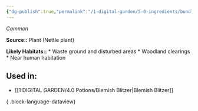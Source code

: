 ```yaml
---
{"dg-publish":true,"permalink":"/1-digital-garden/5-0-ingredients/bundle-of-nettles/","tags":["ingredient","common"]}
---
```


*Common*

**Source::** Plant (Nettle plant)

**Likely Habitats::** * Waste ground and disturbed areas * Woodland clearings * Near human habitation

## Used in:

- [[1 DIGITAL GARDEN/4.0 Potions/Blemish Blitzer\|Blemish Blitzer]]

{ .block-language-dataview}

